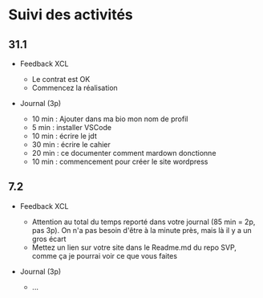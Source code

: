 # Suivi des activités

## 31.1

- Feedback XCL
    - Le contrat est OK
    - Commencez la réalisation

- Journal (3p)
    - 10 min : Ajouter dans ma bio mon nom de profil
    - 5 min : installer VSCode
    - 10 min : écrire le jdt
    - 30 min : écrire le cahier 
    - 20 min : ce documenter comment mardown donctionne
    - 10 min : commencement pour créer le site wordpress
 
## 7.2
- Feedback XCL
    - Attention au total du temps reporté dans votre journal (85 min = 2p, pas 3p). On n'a pas besoin d'être à la minute près, mais là il y a un gros écart
    - Mettez un lien sur votre site dans le Readme.md du repo SVP, comme ça je pourrai voir ce que vous faites
 
- Journal (3p)
    - ...
